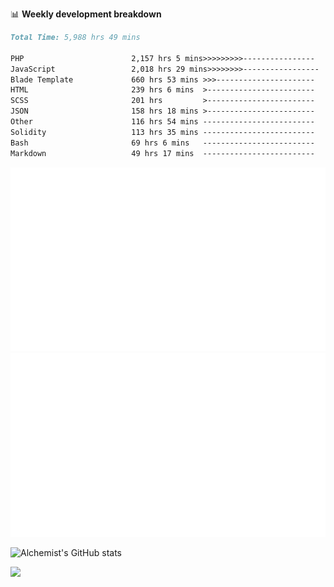 📊 **Weekly development breakdown**
<!--START_SECTION:waka-->

```markdown
Total Time: 5,988 hrs 49 mins

PHP                        2,157 hrs 5 mins>>>>>>>>>----------------   35.33 %
JavaScript                 2,018 hrs 29 mins>>>>>>>>-----------------   33.06 %
Blade Template             660 hrs 53 mins >>>----------------------   10.82 %
HTML                       239 hrs 6 mins  >------------------------   03.92 %
SCSS                       201 hrs         >------------------------   03.29 %
JSON                       158 hrs 18 mins >------------------------   02.59 %
Other                      116 hrs 54 mins -------------------------   01.91 %
Solidity                   113 hrs 35 mins -------------------------   01.86 %
Bash                       69 hrs 6 mins   -------------------------   01.13 %
Markdown                   49 hrs 17 mins  -------------------------   00.81 %
```

<!--END_SECTION:waka-->

![](https://raw.githubusercontent.com/DrMaxis/github-stats-transparent/output/generated/overview.svg)
![](https://raw.githubusercontent.com/DrMaxis/github-stats-transparent/output/generated/languages.svg)

![Alchemist's GitHub stats](https://git-readme-stats-drmaxis-projects.vercel.app/api?username=drmaxis&show_icons=true&theme=outrun&count_private=true&show=reviews,discussions_started,discussions_answered,prs_merged,prs_merged_percentage)
 
<a href="https://count.getloli.com/"><img src="https://count.getloli.com/get/@:maxis-the-alchemist?theme=rule34"></a>
<!-- https://count.getloli.com/get/@alchemist?theme=rule34 -->
<br>
